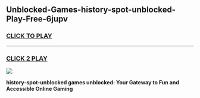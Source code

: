 
## Unblocked-Games-history-spot-unblocked-Play-Free-6jupv
<h3>
<a href="https://premium76.site?title=history-spot-unblocked&ref=19M">CLICK TO PLAY</a></h3>
<hr>

<h3>
<a href="https://premium76.site?title=history-spot-unblocked&ref=19M">CLICK 2 PLAY</a>
  
</h3>

<a href="https://premium76.site?title=history-spot-unblocked&ref=19M"><img src="https://clearcache.store/games.png"></a>


**history-spot-unblocked games unblocked: Your Gateway to Fun and Accessible Online Gaming**
